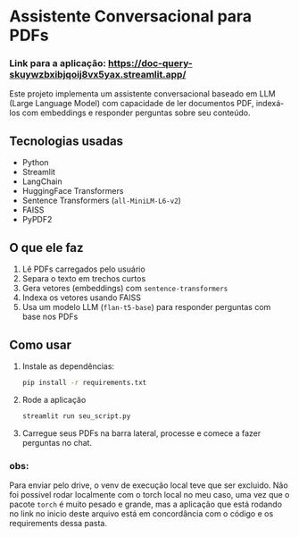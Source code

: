 # Assistente Conversacional para PDFs
### Link para a aplicação: https://doc-query-skuywzbxibjqoij8vx5yax.streamlit.app/
Este projeto implementa um assistente conversacional baseado em LLM (Large Language Model) com capacidade de ler documentos PDF, indexá-los com embeddings e responder perguntas sobre seu conteúdo.

## Tecnologias usadas

- Python
- Streamlit
- LangChain
- HuggingFace Transformers
- Sentence Transformers (`all-MiniLM-L6-v2`)
- FAISS
- PyPDF2

## O que ele faz

1. Lê PDFs carregados pelo usuário
2. Separa o texto em trechos curtos
3. Gera vetores (embeddings) com `sentence-transformers`
4. Indexa os vetores usando FAISS
5. Usa um modelo LLM (`flan-t5-base`) para responder perguntas com base nos PDFs

## Como usar

1. Instale as dependências:
   ```bash
   pip install -r requirements.txt
2. Rode a aplicação
    ```bash
    streamlit run seu_script.py
3. Carregue seus PDFs na barra lateral, processe e comece a fazer perguntas no chat.


### obs: 
Para enviar pelo drive, o venv de execução local teve que ser excluido. Não foi possivel rodar localmente com o torch local no meu caso, uma vez que o pacote `torch` é muito pesado e grande, mas a aplicação que está rodando no link no inicio deste arquivo está em concordância com o código e os requirements dessa pasta.